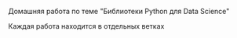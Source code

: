 Домашняя работа по теме "Библиотеки Python для Data Science"

Каждая работа находится в отдельных ветках
